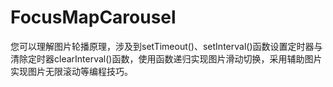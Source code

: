 # FocusMapCarousel
您可以理解图片轮播原理，涉及到setTimeout()、setInterval()函数设置定时器与清除定时器clearInterval()函数，使用函数递归实现图片滑动切换，采用辅助图片实现图片无限滚动等编程技巧。
